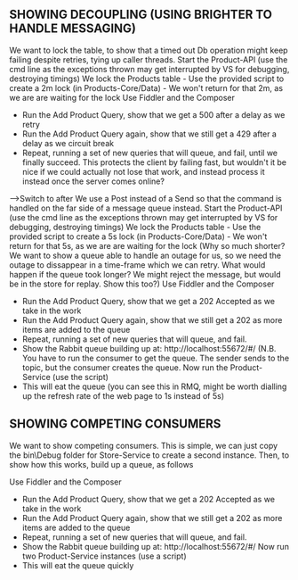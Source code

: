 SHOWING DECOUPLING (USING BRIGHTER TO HANDLE MESSAGING)
--------------------------------------------------------
We want to lock the table, to show that a timed out Db operation might keep failing despite retries, tying up caller threads.
Start the Product-API (use the cmd line as the exceptions thrown may get interrupted by VS for debugging, destroying timings)
We lock the Products table
	- Use the provided script to create a 2m lock (in Products-Core/Data)
	- We won't return for that 2m, as we are are waiting for the lock
Use Fiddler and the Composer
  - Run the Add Product Query, show that we get a 500 after a delay as we retry
  - Run the Add Product Query again, show that we still get a 429 after a delay as we circuit break
  - Repeat, running a set of new queries that will queue, and fail, until we finally succeed.
This protects the client by failing fast, but wouldn't it be nice if we could actually not lose that work, and instead process it instead once the server comes online?


-->Switch to after 
We use a Post instead of a Send so that the command is handled on the far side of a message queue instead.
Start the Product-API (use the cmd line as the exceptions thrown may get interrupted by VS for debugging, destroying timings)
We lock the Products table
	- Use the provided script to create a 5s lock (in Products-Core/Data)
	- We won't return for that 5s, as we are are waiting for the lock
  (Why so much shorter? We want to show a queue able to handle an outage for us, so we need the outage to dissappear in a time-frame which
  we can retry. What would happen if the queue took longer? We might reject the message, but would be in the store for replay. Show this too?)
Use Fiddler and the Composer
  - Run the Add Product Query, show that we get a 202 Accepted as we take in the work
  - Run the Add Product Query again, show that we still get a 202 as more items are added to the queue
  - Repeat, running a set of new queries that will queue, and fail.
  - Show the Rabbit queue building up at: http://localhost:55672/#/
  (N.B. You have to run the consumer to get the queue. The sender sends to the topic, but the consumer creates the queue.
Now run the Product-Service (use the script)
  - This will eat the queue (you can see this in RMQ, might be worth dialling up the refresh rate of the web page to 1s instead of 5s)
    

SHOWING COMPETING CONSUMERS
---------------------------
We want to show competing consumers. This is simple, we can just copy the bin\Debug folder for Store-Service to create a second instance.
Then, to show how this works, build up a queue, as follows

Use Fiddler and the Composer
  - Run the Add Product Query, show that we get a 202 Accepted as we take in the work
  - Run the Add Product Query again, show that we still get a 202 as more items are added to the queue
  - Repeat, running a set of new queries that will queue, and fail.
  - Show the Rabbit queue building up at: http://localhost:55672/#/
Now run two Product-Service instances (use a script)
  - This will eat the queue quickly
  
